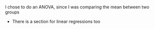 I chose to do an ANOVA, since I was comparing the mean between two groups
- There is a section for linear regressions too
